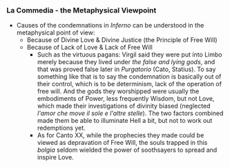 ### La Commedia - the Metaphysical Viewpoint

 

- Causes of the condemnations in *Inferno* can be understood in the metaphysical point of view:
  - Because of Divine Love & Divine Justice (the Principle of Free Will)
  - Because of Lack of Love & Lack of Free Will
    - Such as the virtuous pagans: Virgil said they were put into Limbo merely because they lived under *the false and lying gods*, and that was proved false later in *Purgatorio* (Cato, Statius). To say something like that is to say the condemnation is basically out of their control, which is to be determinism, lack of the operation of free will. And the gods they worshipped were usually the embodiments of Power, less frequently Wisdom, but not Love, which made their investigations of divinity biased (neglected *l'amor che move il sole e l'altre stelle*). The two factors combined made them be able to illuminate Hell a bit, but not to work out redemptions yet.
    -  As for Canto XX, while the prophecies they made could be viewed as depravation of Free Will, the souls trapped in this *bolgia* seldom wielded the power of soothsayers to spread and inspire Love.
